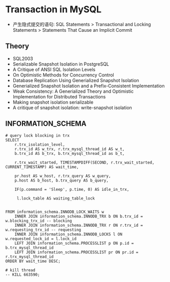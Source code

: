 # Transaction in MySQL

- 产生隐式提交的语句: SQL Statements > Transactional and Locking Statements > Statements That Cause an Implicit Commit

## Theory

- SQL2003
- Serializable Snapshot Isolation in PostgreSQL
- A Critique of ANSI SQL Isolation Levels
- On Optimistic Methods for Concurrency Control
- Database Replication Using Generialized Snapshot Isolation
- Generialized Snapshot Isolation and a Prefix-Consistent Implementation
- Weak Consistency: A Generialized Theory and Optimistic Implementation for Distributed Transactions
- Making snapshot isolation serializable
- A critique of snapshot isolation: write-snapshot isolation

## INFORMATION_SCHEMA

```
# query lock blocking in trx
SELECT
	r.trx_isolation_level,
	r.trx_id AS w_trx, r.trx_mysql_thread_id AS w_t,
    b.trx_id AS b_trx, b.trx_mysql_thread_id as b_t,

    r.trx_wait_started, TIMESTAMPDIFF(SECOND, r.trx_wait_started, CURRENT_TIMESTAMP) AS wait_time,

    pr.host AS w_host, r.trx_query AS w_query,
    p.host AS b_host, b.trx_query AS b_query,

    IF(p.command = 'Sleep', p.time, 0) AS idle_in_trx,

     l.lock_table AS waiting_table_lock


FROM information_schema.INNODB_LOCK_WAITS w
	INNER JOIN information_schema.INNODB_TRX b ON b.trx_id = w.blocking_trx_id -- blocking
    INNER JOIN information_schema.INNODB_TRX r ON r.trx_id = w.requesting_trx_id -- requesting
    INNER JOIN information_schema.INNODB_LOCKS l ON w.requested_lock_id = l.lock_id
    LEFT JOIN information_schema.PROCESSLIST p ON p.id = b.trx_mysql_thread_id
    LEFT JOIN information_schema.PROCESSLIST pr ON pr.id = r.trx_mysql_thread_id
ORDER BY wait_time DESC;

# kill thread
-- KILL 663590;
```
